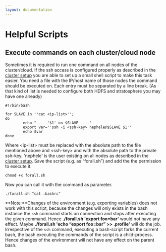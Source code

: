 ```yaml
---
layout: documentation
---
```

Helpful Scripts
===============

Execute commands on each cluster/cloud node
-------------------------------------------

Sometimes it is required to run one command on all nodes of the
cluster/cloud. If the ssh access is configured properly as described in
the [cluster
setup](clustersetup#sshaccess "clustersetup")
you are able to set up a small shell script to make this task easier.
You need a file with the IP/host name of those nodes the command should
be executed on. Each entry must be separated by a line break. (As that
kind of list is needed to configure both HDFS and stratosphere you may
have one already)

    #!/bin/bash

    for SLAVE in ''cat <ip-list>''; 
    do
            echo "---- '$1' on $SLAVE ----"
            export var=''ssh -i <ssh-key> nephele@$SLAVE $1''
            echo $var
    done

Where \<ip-list\> must be replaced with the absolute path to the file
mentioned above and \<ssh-key\> and with the absolute path to the
private ssh-key. 'nephele' is the user existing on all nodes as
described in the [cluster
setup](clustersetup.html "clustersetup").
Save the script (e.g. as “forall.sh”) and add the the permission to
execute it.

    chmod +x forall.sh

Now you can call it with the command as parameter.

    ./forall.sh "cat .bashrc"

**Note:**Changes of the environment (e.g. exporting variables) does not
work with this script, because the changes will only exists in the bash
instance the `ssh` command starts on connection and stops after
executing the given command. Hence **./forall.sh 'export foo=bar'**
would not have any effect. Maybe **./forall.sh 'echo “export foo=bar”
\>\> .profile'** will do the job. Irrespective of the `ssh` command,
executing a bash-script forks the current bash, the bash executing the
commands of the script is a child-process. Hence changes of the
environment will not have any effect on the parent bash.
